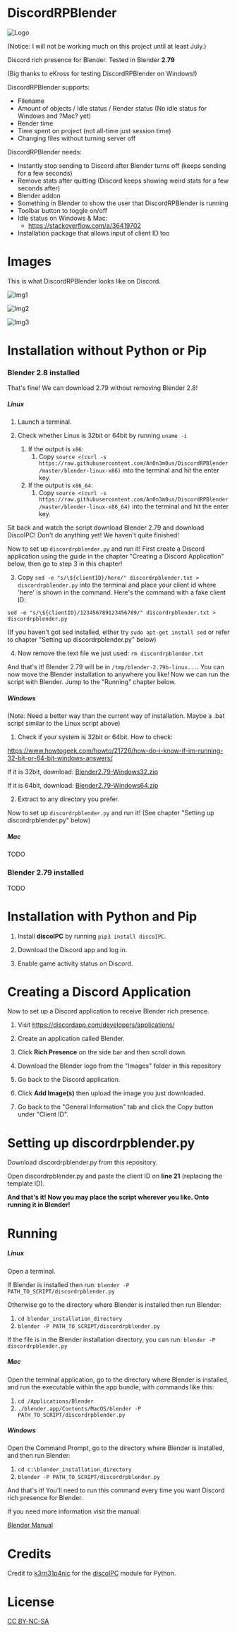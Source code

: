 # DiscordRPBlender

![Logo](https://raw.githubusercontent.com/An0n3m0us/DiscordRPBlender/master/images/DiscordRPBlender.png)

(Notice: I will not be working much on this project until at least July.)

Discord rich presence for Blender. Tested in Blender **2.79**

(Big thanks to eKross for testing DiscordRPBlender on Windows!)

DiscordRPBlender supports:
- Filename
- Amount of objects / Idle status / Render status (No idle status for Windows and ?Mac? yet)
- Render time
- Time spent on project (not all-time just session time)
- Changing files without turning server off

DiscordRPBlender needs:
- Instantly stop sending to Discord after Blender turns off (keeps sending for a few seconds)
- Remove stats after quitting (Discord keeps showing weird stats for a few seconds after)
- Blender addon
- Something in Blender to show the user that DiscordRPBlender is running
- Toolbar button to toggle on/off
- Idle status on Windows & Mac:
  - https://stackoverflow.com/a/36419702
- Installation package that allows input of client ID too

# Images

This is what DiscordRPBlender looks like on Discord.

![Img1](https://raw.githubusercontent.com/An0n3m0us/DiscordRPBlender/master/images/ImgIdle.png)

![Img2](https://raw.githubusercontent.com/An0n3m0us/DiscordRPBlender/master/images/ImgWorking.png)

![Img3](https://raw.githubusercontent.com/An0n3m0us/DiscordRPBlender/master/images/ImgRendering.png)

# Installation without Python or Pip
### Blender 2.8 installed
That's fine! We can download 2.79 without removing Blender 2.8!

##### Linux
1. Launch a terminal.

2. Check whether Linux is 32bit or 64bit by running `uname -i`
	1. If the output is `x86`:
		1. Copy `source <(curl -s https://raw.githubusercontent.com/An0n3m0us/DiscordRPBlender/master/blender-linux-x86)` into the terminal and hit the enter key.
	2. If the output is `x86_64`:
		1. Copy `source <(curl -s https://raw.githubusercontent.com/An0n3m0us/DiscordRPBlender/master/blender-linux-x86_64)` into the terminal and hit the enter key.

Sit back and watch the script download Blender 2.79 and download DiscoIPC! Don't do anything yet! We haven't quite finished!

Now to set up `discordrpblender.py` and run it! First create a Discord application using the guide in the chapter "Creating a Discord Application" below, then go to step 3 in this chapter!

3. Copy `sed -e "s/\${clientID}/here/" discordrpblender.txt > discordrpblender.py` into the terminal and place your client id where 'here' is shown in the command. Here's the command with a fake client ID:

`sed -e "s/\${clientID}/123456789123456789/" discordrpblender.txt > discordrpblender.py`

(If you haven't got sed installed, either try `sudo apt-get install sed` or refer to chapter "Setting up discordrpblender.py" below)

4. Now remove the text file we just used: `rm discordrpblender.txt`

And that's it! Blender 2.79 will be in `/tmp/blender-2.79b-linux...`. You can now move the Blender installation to anywhere you like! Now we can run the script with Blender. Jump to the "Running" chapter below.

##### Windows
(Note: Need a better way than the current way of installation. Maybe a .bat script similar to the Linux script above)

1. Check if your system is 32bit or 64bit. How to check:

https://www.howtogeek.com/howto/21726/how-do-i-know-if-im-running-32-bit-or-64-bit-windows-answers/

If it is 32bit, download: [Blender2.79-Windows32.zip](http://www.mediafire.com/file/x2pqmu8mq03szxw/Blender2.79-Windows32.zip/file)

If it is 64bit, download: [Blender2.79-Windows64.zip](http://www.mediafire.com/file/5yku17tvdi1iyk2/Blender2.79-Windows64.zip/file)

2. Extract to any directory you prefer.

Now to set up `discordrpblender.py` and run it! (See chapter "Setting up discordrpblender.py" below)
##### Mac
TODO

### Blender 2.79 installed
TODO

# Installation with Python and Pip

1. Install **discoIPC** by running `pip3 install discoIPC`.

2. Download the Discord app and log in.

3. Enable game activity status on Discord.

# Creating a Discord Application

Now to set up a Discord application to receive Blender rich presence.

1. Visit https://discordapp.com/developers/applications/

2. Create an application called Blender.

3. Click **Rich Presence** on the side bar and then scroll down.

4. Download the Blender logo from the "Images" folder in this repository

5. Go back to the Discord application.

6. Click **Add Image(s)** then upload the image you just downloaded.

7. Go back to the "General Information" tab and click the Copy button under "Client ID".

# Setting up discordrpblender.py

Download discordrpblender.py from this repository.

Open discordrpblender.py and paste the client ID on **line 21** (replacing the template ID).

**And that's it! Now you may place the script wherever you like. Onto running it in Blender!**

# Running
##### Linux
Open a terminal.

If Blender is installed then run:
`blender -P PATH_TO_SCRIPT/discordrpblender.py`

Otherwise go to the directory where Blender is installed then run Blender:
1. `cd blender_installation_directory`
2. `blender -P PATH_TO_SCRIPT/discordrpblender.py`

If the file is in the Blender installation directory, you can run:
`blender -P discordrpblender.py`

##### Mac
Open the terminal application, go to the directory where Blender is installed, and run the executable within the app bundle, with commands like this:
1. `cd /Applications/Blender`
2. `./blender.app/Contents/MacOS/blender -P PATH_TO_SCRIPT/discordrpblender.py`

##### Windows
Open the Command Prompt, go to the directory where Blender is installed, and then run Blender:
1. `cd c:\blender_installation_directory`
2. `blender -P PATH_TO_SCRIPT/discordrpblender.py`

And that's it! You'll need to run this command every time you want Discord rich presence for Blender.

If you need more information visit the manual:

[Blender Manual](https://docs.blender.org/manual/en/latest/render/workflows/command_line.html)

# Credits

Credit to [k3rn31p4nic](https://github.com/k3rn31p4nic/) for the [discoIPC](https://github.com/k3rn31p4nic/discoIPC) module for Python.

# License
[CC BY-NC-SA](https://creativecommons.org/licenses/by-nc-sa/4.0/)

